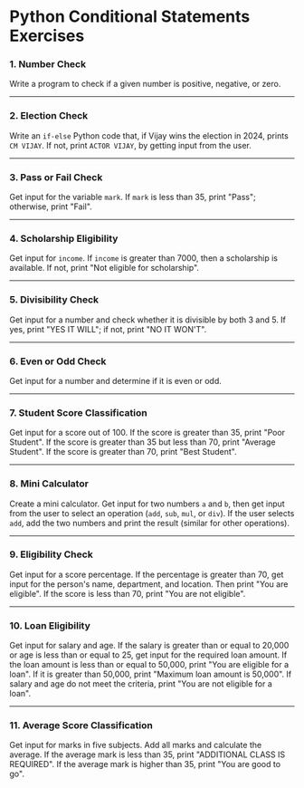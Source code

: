 # Python Conditional Statements Exercises

### 1. Number Check
Write a program to check if a given number is positive, negative, or zero.

---

### 2. Election Check
Write an `if-else` Python code that, if Vijay wins the election in 2024, prints `CM VIJAY`. If not, print `ACTOR VIJAY`, by getting input from the user.

---

### 3. Pass or Fail Check
Get input for the variable `mark`. If `mark` is less than 35, print "Pass"; otherwise, print "Fail".

---

### 4. Scholarship Eligibility
Get input for `income`. If `income` is greater than 7000, then a scholarship is available. If not, print "Not eligible for scholarship".

---

### 5. Divisibility Check
Get input for a number and check whether it is divisible by both 3 and 5. If yes, print "YES IT WILL"; if not, print "NO IT WON'T".

---

### 6. Even or Odd Check
Get input for a number and determine if it is even or odd.

---

### 7. Student Score Classification
Get input for a score out of 100. If the score is greater than 35, print "Poor Student". If the score is greater than 35 but less than 70, print "Average Student". If the score is greater than 70, print "Best Student".

---

### 8. Mini Calculator
Create a mini calculator. Get input for two numbers `a` and `b`, then get input from the user to select an operation (`add`, `sub`, `mul`, or `div`). If the user selects `add`, add the two numbers and print the result (similar for other operations).

---

### 9. Eligibility Check
Get input for a score percentage. If the percentage is greater than 70, get input for the person's name, department, and location. Then print "You are eligible". If the score is less than 70, print "You are not eligible".

---

### 10. Loan Eligibility
Get input for salary and age. If the salary is greater than or equal to 20,000 or age is less than or equal to 25, get input for the required loan amount. If the loan amount is less than or equal to 50,000, print "You are eligible for a loan". If it is greater than 50,000, print "Maximum loan amount is 50,000". If salary and age do not meet the criteria, print "You are not eligible for a loan".

---

### 11. Average Score Classification
Get input for marks in five subjects. Add all marks and calculate the average. If the average mark is less than 35, print "ADDITIONAL CLASS IS REQUIRED". If the average mark is higher than 35, print "You are good to go".

